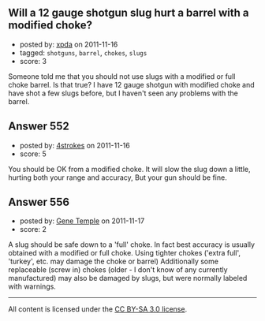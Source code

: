 ## Will a 12 gauge shotgun slug hurt a barrel with a modified choke?

- posted by: [xpda](https://stackexchange.com/users/-1/250-xpda) on 2011-11-16
- tagged: `shotguns`, `barrel`, `chokes`, `slugs`
- score: 3

Someone told me that you should not use slugs with a modified or full choke barrel. Is that true? I have 12 gauge shotgun with modified choke and have shot a few slugs before, but I haven't seen any problems with the barrel.


## Answer 552

- posted by: [4strokes](https://stackexchange.com/users/-1/252-4strokes) on 2011-11-16
- score: 5

You should be OK from a modified choke. It will slow the slug down a little, hurting both your range and accuracy, But your gun should be fine.


## Answer 556

- posted by: [Gene Temple](https://stackexchange.com/users/-1/254-gene-temple) on 2011-11-17
- score: 2

A slug should be safe down to a 'full' choke.  In fact best accuracy is usually obtained with a modified or full choke.  Using tighter chokes ('extra full', 'turkey', etc. may damage the choke or barrel)  Additionally some replaceable (screw in) chokes (older - I don't know of any currently manufactured) may also be damaged by slugs, but were normally labeled with warnings.





---

All content is licensed under the [CC BY-SA 3.0 license](https://creativecommons.org/licenses/by-sa/3.0/).
